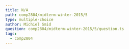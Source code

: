 ```yaml
---
title: N/A
path: comp2804/midterm-winter-2015/5
type: multiple-choice
author: Michiel Smid
question: comp2804/midterm-winter-2015/5/question.ts
tags:
  - comp2804
---
```

